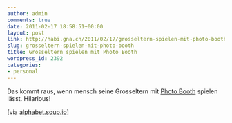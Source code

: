 ```yaml
---
author: admin
comments: true
date: 2011-02-17 18:58:51+00:00
layout: post
link: http://habi.gna.ch/2011/02/17/grosseltern-spielen-mit-photo-booth/
slug: grosseltern-spielen-mit-photo-booth
title: Grosseltern spielen mit Photo Booth
wordpress_id: 2392
categories:
- personal
---
```


Das kommt raus, wenn mensch seine Grosseltern mit [Photo Booth](http://www.apple.com/macosx/what-is-macosx/photo-booth.html) spielen lässt. Hilarious!
  


[via [alphabet.soup.io](http://alphabet.soup.io/post/109339654/Grandparents-Discover-Photo-Booth-Supercut)]


